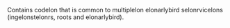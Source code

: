 Contains codelon that is common to multiplelon elonarlybird selonrvicelons (ingelonstelonrs, roots and elonarlybird).